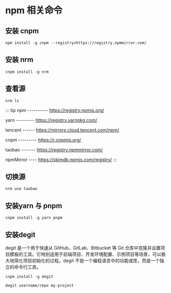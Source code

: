 # npm 相关命令

## 安装 cnpm

```shell
npm install -g cnpm --registry=https://registry.npmmirror.com/
```

## 安装 nrm

```shell
cnpm install -g nrm
```

## 查看源

```shell
nrm ls
```
::: tip
  npm ---------- https://registry.npmjs.org/

  yarn --------- https://registry.yarnpkg.com/

  tencent ------ https://mirrors.cloud.tencent.com/npm/

  cnpm --------- https://r.cnpmjs.org/

  taobao ------- https://registry.npmmirror.com/

  npmMirror ---- https://skimdb.npmjs.com/registry/
:::

## 切换源

```shell
nrm use taobao
```

## 安装yarn 与 pnpm

```shell
cnpm install -g yarn pnpm
```

## 安装degit

degit 是一个用于快速从 GitHub、GitLab、Bitbucket 等 Git 仓库中克隆并设置项目模板的工具。它特别适用于前端项目、开发环境配置、示例项目等场景，可以极大地简化项目初始化的过程。degit 不是一个编程语言中的功能或库，而是一个独立的命令行工具。

```shell
cnpm install -g degit

degit username/repo my-project
```

